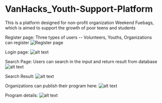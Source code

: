 # VanHacks_Youth-Support-Platform
This is a platform designed for non-profit organization Weekend Fuebags, which is aimed to support the growth of poor teens and students

Register page: Three types of users -- Volunteers, Youths, Organizations can register
![Register page](https://github.com/VaniDevs/VanHacks_Youth-Support-Platform/blob/master/webpage/screen_shot/Register.png)

Login page:
![alt text](https://github.com/VaniDevs/VanHacks_Youth-Support-Platform/blob/master/webpage/screen_shot/Login%20Page.png)

Search Page: Users can search in the input and return result from database
![alt text](https://github.com/VaniDevs/VanHacks_Youth-Support-Platform/blob/master/webpage/screen_shot/Search%20Page.png)

Search Result:
![alt text](https://github.com/VaniDevs/VanHacks_Youth-Support-Platform/blob/master/webpage/screen_shot/Search%20Result.png)

Organizations can publish their program here:
![alt text](https://github.com/VaniDevs/VanHacks_Youth-Support-Platform/blob/master/webpage/screen_shot/Program%20Details.png)

Program details:
![alt text](https://github.com/VaniDevs/VanHacks_Youth-Support-Platform/blob/master/webpage/screen_shot/Program%20Submit.png)


